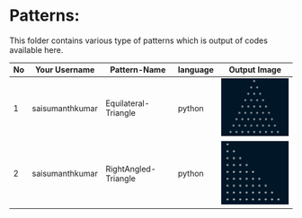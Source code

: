 <h1> Patterns:</h1>
This folder contains various type of patterns which is output of codes available here.

| No | Your Username | Pattern-Name | language | Output Image |
| - |---------------|--------------|----------|--------------|
| 1 | saisumanthkumar | Equilateral-Triangle | python | <img src='./outputs/Equilateral.png' width=200px /> |
| 2 | saisumanthkumar | RightAngled-Triangle | python | <img src='./outputs/rightangle.png' width=200px /> |
